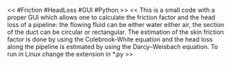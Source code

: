<< #Friction #HeadLoss #GUI #Python >>
<< This is a small code with a proper GUI which allows one to calculate the friction factor and the head loss of a pipeline: the flowing fluid can be either water either air, the section of the duct can be circular or rectangular. The estimation of the skin friction factor is done by using the Colebrook-White equation and the head loss along the pipeline is estimated by using the Darcy–Weisbach equation. To run in Linux change the extension in *.py >>

